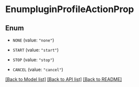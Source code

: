 # EnumpluginProfileActionProp

## Enum


* `NONE` (value: `"none"`)

* `START` (value: `"start"`)

* `STOP` (value: `"stop"`)

* `CANCEL` (value: `"cancel"`)


[[Back to Model list]](../README.md#documentation-for-models) [[Back to API list]](../README.md#documentation-for-api-endpoints) [[Back to README]](../README.md)


